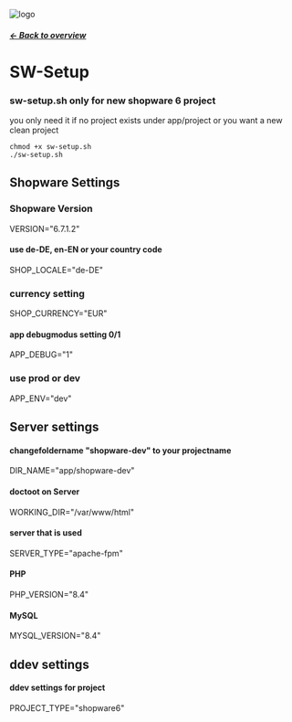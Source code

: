 ![logo](../assets/logo.png)

##### [← Back to overview](../README.md)

SW-Setup
==============================

### sw-setup.sh only for new shopware 6 project 
you only need it if no project exists under app/project or you want a new clean project 
```
chmod +x sw-setup.sh
./sw-setup.sh
```

## Shopware Settings
### Shopware Version
VERSION="6.7.1.2"
#### use de-DE, en-EN or your country code 
SHOP_LOCALE="de-DE"
### currency setting
SHOP_CURRENCY="EUR"
#### app debugmodus setting 0/1
APP_DEBUG="1"
### use prod or dev 
APP_ENV="dev"

## Server settings
#### changefoldername "shopware-dev" to your projectname
DIR_NAME="app/shopware-dev"
#### doctoot on Server
WORKING_DIR="/var/www/html"
#### server that is used
SERVER_TYPE="apache-fpm"
#### PHP
PHP_VERSION="8.4"
#### MySQL
MYSQL_VERSION="8.4"

## ddev settings
#### ddev settings for project
PROJECT_TYPE="shopware6"
